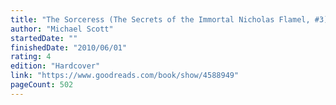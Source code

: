 ```yaml
---
title: "The Sorceress (The Secrets of the Immortal Nicholas Flamel, #3)"
author: "Michael Scott"
startedDate: ""
finishedDate: "2010/06/01"
rating: 4
edition: "Hardcover"
link: "https://www.goodreads.com/book/show/4588949"
pageCount: 502
---
```



